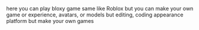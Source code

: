 here you can play 
bloxy game 
same like Roblox
but you can make your own game
or experience, avatars, or models
but editing, coding appearance platform
but make your own games
